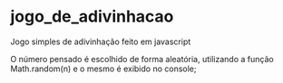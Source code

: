 # jogo_de_adivinhacao
Jogo simples de adivinhação feito em javascript

O número pensado é escolhido de forma aleatória, utilizando a função Math.random(n) e o mesmo é exibido no console;
